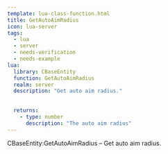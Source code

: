 ```yaml
---
template: lua-class-function.html
title: GetAutoAimRadius
icon: lua-server
tags:
  - lua
  - server
  - needs-verification
  - needs-example
lua:
  library: CBaseEntity
  function: GetAutoAimRadius
  realm: server
  description: "Get auto aim radius."
  
  
  returns:
    - type: number
      description: "The auto aim radius"
---
```


<div class="lua__search__keywords">
CBaseEntity:GetAutoAimRadius &#x2013; Get auto aim radius.
</div>
